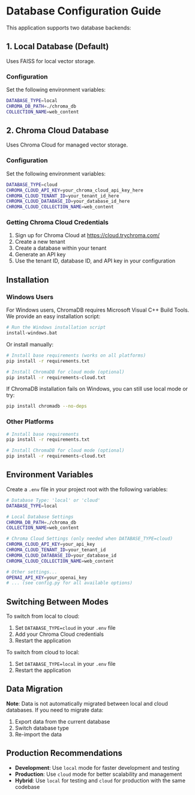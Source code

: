 # Database Configuration Guide

This application supports two database backends:

## 1. Local Database (Default)
Uses FAISS for local vector storage.

### Configuration
Set the following environment variables:
```bash
DATABASE_TYPE=local
CHROMA_DB_PATH=./chroma_db
COLLECTION_NAME=web_content
```

## 2. Chroma Cloud Database
Uses Chroma Cloud for managed vector storage.

### Configuration
Set the following environment variables:
```bash
DATABASE_TYPE=cloud
CHROMA_CLOUD_API_KEY=your_chroma_cloud_api_key_here
CHROMA_CLOUD_TENANT_ID=your_tenant_id_here
CHROMA_CLOUD_DATABASE_ID=your_database_id_here
CHROMA_CLOUD_COLLECTION_NAME=web_content
```

### Getting Chroma Cloud Credentials
1. Sign up for Chroma Cloud at https://cloud.trychroma.com/
2. Create a new tenant
3. Create a database within your tenant
4. Generate an API key
5. Use the tenant ID, database ID, and API key in your configuration

## Installation

### Windows Users
For Windows users, ChromaDB requires Microsoft Visual C++ Build Tools. We provide an easy installation script:

```bash
# Run the Windows installation script
install-windows.bat
```

Or install manually:
```bash
# Install base requirements (works on all platforms)
pip install -r requirements.txt

# Install ChromaDB for cloud mode (optional)
pip install -r requirements-cloud.txt
```

If ChromaDB installation fails on Windows, you can still use local mode or try:
```bash
pip install chromadb --no-deps
```

### Other Platforms
```bash
# Install base requirements
pip install -r requirements.txt

# Install ChromaDB for cloud mode (optional)
pip install -r requirements-cloud.txt
```

## Environment Variables

Create a `.env` file in your project root with the following variables:

```bash
# Database Type: 'local' or 'cloud'
DATABASE_TYPE=local

# Local Database Settings
CHROMA_DB_PATH=./chroma_db
COLLECTION_NAME=web_content

# Chroma Cloud Settings (only needed when DATABASE_TYPE=cloud)
CHROMA_CLOUD_API_KEY=your_api_key
CHROMA_CLOUD_TENANT_ID=your_tenant_id
CHROMA_CLOUD_DATABASE_ID=your_database_id
CHROMA_CLOUD_COLLECTION_NAME=web_content

# Other settings...
OPENAI_API_KEY=your_openai_key
# ... (see config.py for all available options)
```

## Switching Between Modes

To switch from local to cloud:
1. Set `DATABASE_TYPE=cloud` in your `.env` file
2. Add your Chroma Cloud credentials
3. Restart the application

To switch from cloud to local:
1. Set `DATABASE_TYPE=local` in your `.env` file
2. Restart the application

## Data Migration

**Note**: Data is not automatically migrated between local and cloud databases. If you need to migrate data:

1. Export data from the current database
2. Switch database type
3. Re-import the data

## Production Recommendations

- **Development**: Use `local` mode for faster development and testing
- **Production**: Use `cloud` mode for better scalability and management
- **Hybrid**: Use `local` for testing and `cloud` for production with the same codebase
